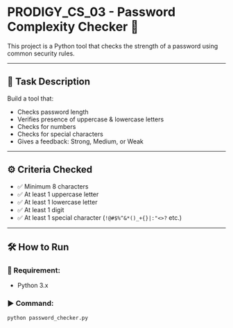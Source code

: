 # PRODIGY_CS_03 - Password Complexity Checker 🔐

This project is a Python tool that checks the strength of a password using common security rules.

---

## 📌 Task Description

Build a tool that:
- Checks password length
- Verifies presence of uppercase & lowercase letters
- Checks for numbers
- Checks for special characters
- Gives a feedback: Strong, Medium, or Weak

---

## ⚙️ Criteria Checked

- ✅ Minimum 8 characters
- ✅ At least 1 uppercase letter
- ✅ At least 1 lowercase letter
- ✅ At least 1 digit
- ✅ At least 1 special character (`!@#$%^&*()_+{}|:"<>?` etc.)

---

## 🛠️ How to Run

### 🐍 Requirement:
- Python 3.x

### ▶️ Command:
```bash
python password_checker.py

